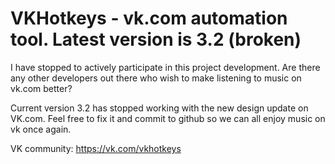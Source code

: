 # VKHotkeys - vk.com automation tool. Latest version is 3.2 (broken)

I have stopped to actively participate in this project development. Are there any other developers out there who wish to make listening to music on vk.com better?

Current version 3.2 has stopped working with the new design update on VK.com. Feel free to fix it and commit to github so we can all enjoy music on vk once again.

VK community: https://vk.com/vkhotkeys

